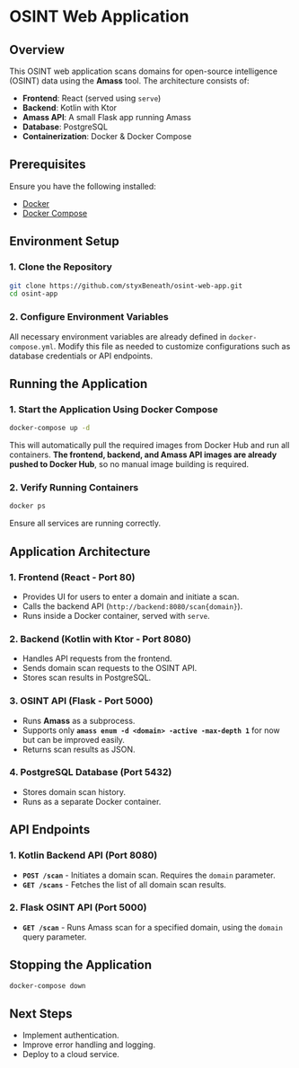 # OSINT Web Application

## Overview

This OSINT web application scans domains for open-source intelligence (OSINT) data using the **Amass** tool. The architecture consists of:

- **Frontend**: React (served using `serve`)
- **Backend**: Kotlin with Ktor
- **Amass API**: A small Flask app running Amass
- **Database**: PostgreSQL
- **Containerization**: Docker & Docker Compose

## Prerequisites

Ensure you have the following installed:

- [Docker](https://www.docker.com/get-started)
- [Docker Compose](https://docs.docker.com/compose/install/)

## Environment Setup

### 1. Clone the Repository

```sh
git clone https://github.com/styxBeneath/osint-web-app.git
cd osint-app
```

### 2. Configure Environment Variables

All necessary environment variables are already defined in `docker-compose.yml`. Modify this file as needed to customize configurations such as database credentials or API endpoints.

## Running the Application

### 1. Start the Application Using Docker Compose

```sh
docker-compose up -d
```

This will automatically pull the required images from Docker Hub and run all containers. **The frontend, backend, and Amass API images are already pushed to Docker Hub**, so no manual image building is required.

### 2. Verify Running Containers

```sh
docker ps
```

Ensure all services are running correctly.

## Application Architecture

### 1. Frontend (React - Port 80)

- Provides UI for users to enter a domain and initiate a scan.
- Calls the backend API (`http://backend:8080/scan{domain}`).
- Runs inside a Docker container, served with `serve`.

### 2. Backend (Kotlin with Ktor - Port 8080)

- Handles API requests from the frontend.
- Sends domain scan requests to the OSINT API.
- Stores scan results in PostgreSQL.

### 3. OSINT API (Flask - Port 5000)

- Runs **Amass** as a subprocess.
- Supports only **`amass enum -d <domain> -active -max-depth 1`** for now but can be improved easily.
- Returns scan results as JSON.

### 4. PostgreSQL Database (Port 5432)

- Stores domain scan history.
- Runs as a separate Docker container.

## API Endpoints
### 1. Kotlin Backend API (Port 8080)
- **`POST /scan`** - Initiates a domain scan. Requires the `domain` parameter.
- **`GET /scans`** - Fetches the list of all domain scan results.

### 2. Flask OSINT API (Port 5000)
- **`GET /scan`** - Runs Amass scan for a specified domain, using the `domain` query parameter.

## Stopping the Application
```sh
docker-compose down
```

## Next Steps
- Implement authentication.
- Improve error handling and logging.
- Deploy to a cloud service.


